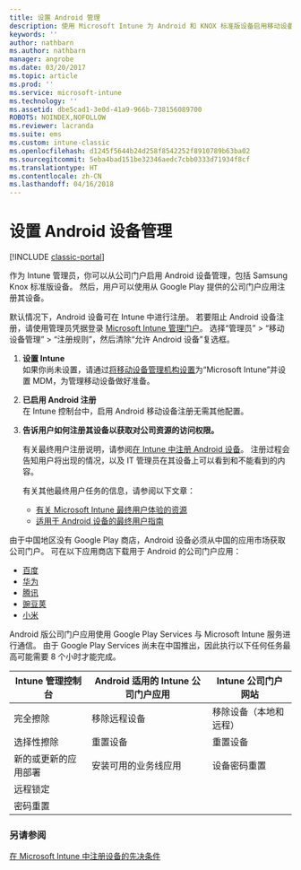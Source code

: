 ```yaml
---
title: 设置 Android 管理
description: 使用 Microsoft Intune 为 Android 和 KNOX 标准版设备启用移动设备管理 (MDM)。
keywords: ''
author: nathbarn
ms.author: nathbarn
manager: angrobe
ms.date: 03/20/2017
ms.topic: article
ms.prod: ''
ms.service: microsoft-intune
ms.technology: ''
ms.assetid: dbe5cad1-3e0d-41a9-966b-738156089700
ROBOTS: NOINDEX,NOFOLLOW
ms.reviewer: lacranda
ms.suite: ems
ms.custom: intune-classic
ms.openlocfilehash: d1245f5644b24d258f8542252f8910789b63ba02
ms.sourcegitcommit: 5eba4bad151be32346aedc7cbb0333d71934f8cf
ms.translationtype: HT
ms.contentlocale: zh-CN
ms.lasthandoff: 04/16/2018
---
```

# <a name="set-up-android-device-management"></a>设置 Android 设备管理

[!INCLUDE [classic-portal](../includes/classic-portal.md)]

作为 Intune 管理员，你可以从公司门户启用 Android 设备管理，包括 Samsung Knox 标准版设备。 然后，用户可以使用从 Google Play 提供的公司门户应用注册其设备。

默认情况下，Android 设备可在 Intune 中进行注册。 若要阻止 Android 设备注册，请使用管理员凭据登录 [Microsoft Intune 管理门户](https://manage.microsoft.com)。 选择“管理员” > “移动设备管理” > “注册规则”，然后清除“允许 Android 设备”复选框。

1. **设置 Intune**<br>
   如果你尚未设置，请通过[将移动设备管理机构设置](prerequisites-for-enrollment.md#step-2-set-mdm-authority)为“Microsoft Intune”并设置 MDM，为管理移动设备做好准备。

2. **已启用 Android 注册**<br>
   在 Intune 控制台中，启用 Android 移动设备注册无需其他配置。

3. **告诉用户如何注册其设备以获取对公司资源的访问权限。**

   有关最终用户注册说明，请参阅[在 Intune 中注册 Android 设备](https://docs.microsoft.com/intune-user-help/enroll-your-device-in-intune-android)。 注册过程会告知用户将出现的情况，以及 IT 管理员在其设备上可以看到和不能看到的内容。

   有关其他最终用户任务的信息，请参阅以下文章：
   - [有关 Microsoft Intune 最终用户体验的资源](/intune/end-user-educate)
   - [适用于 Android 设备的最终用户指南](https://docs.microsoft.com/intune-user-help/using-your-android-device-with-intune)

由于中国地区没有 Google Play 商店，Android 设备必须从中国的应用市场获取公司门户。 可在以下应用商店下载用于 Android 的公司门户应用：
* [百度](https://go.microsoft.com/fwlink/?linkid=836946)
* [华为](https://go.microsoft.com/fwlink/?linkid=836948)
* [腾讯](https://go.microsoft.com/fwlink/?linkid=836949)
* [豌豆荚](https://go.microsoft.com/fwlink/?linkid=836950)
* [小米](https://go.microsoft.com/fwlink/?linkid=836947)

Android 版公司门户应用使用 Google Play Services 与 Microsoft Intune 服务进行通信。 由于 Google Play Services 尚未在中国推出，因此执行以下任何任务最高可能需要 8 个小时才能完成。 

|Intune 管理控制台| Android 适用的 Intune 公司门户应用 |Intune 公司门户网站|   
|---|---|---|
|完全擦除| 移除远程设备| 移除设备（本地和远程）|
|选择性擦除| 重置设备| 重置设备|
|新的或更新的应用部署| 安装可用的业务线应用| 设备密码重置|
|远程锁定|||
|密码重置|||

### <a name="see-also"></a>另请参阅
[在 Microsoft Intune 中注册设备的先决条件](prerequisites-for-enrollment.md)
